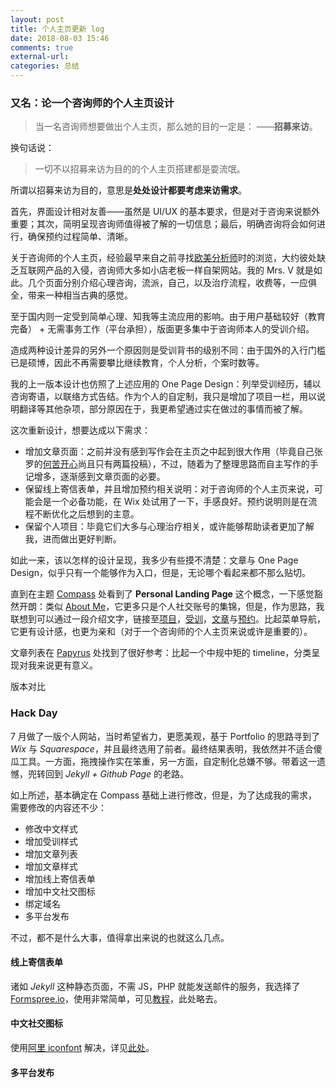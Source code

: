 ```yaml
---
layout: post
title: 个人主页更新 log
date: 2018-08-03 15:46
comments: true
external-url:
categories: 总结
---
```


### 又名：论一个咨询师的个人主页设计

> 当一名咨询师想要做出个人主页，那么她的目的一定是：
> ——**招募来访**。

换句话说：

> 一切不以招募来访为目的的个人主页搭建都是耍流氓。

所谓以招募来访为目的，意思是**处处设计都要考虑来访需求**。

首先，界面设计相对友善——虽然是 UI/UX 的基本要求，但是对于咨询来说额外重要；其次，简明呈现咨询师值得被了解的一切信息；最后，明确咨询将会如何进行，确保预约过程简单、清晰。

关于咨询师的个人主页，经验最早来自之前寻找[欧美分析师](/posts/)时的浏览，大约彼处缺乏互联网产品的入侵，咨询师大多如小店老板一样自架网站。我的 Mrs. V 就是如此。几个页面分别介绍心理咨询，流派，自己，以及治疗流程，收费等，一应俱全，带来一种相当古典的感觉。

至于国内则一定受到简单心理、知我等主流应用的影响。由于用户基础较好（教育完备） + 无需事务工作（平台承担），版面更多集中于咨询师本人的受训介绍。

造成两种设计差异的另外一个原因则是受训背书的级别不同：由于国外的入行门槛已是硕博，因此不再需要攀比继续教育，个人分析，个案时数等。

我的上一版本设计也仿照了上述应用的 One Page Design：列举受训经历，辅以咨询寄语，以联络方式告结。作为个人的自定制，我只是增加了项目一栏，用以说明翻译等其他杂项，部分原因在于，我更希望通过实在做过的事情而被了解。

这次重新设计，想要达成以下需求：

* 增加文章页面：之前并没有感到写作会在主页之中起到很大作用（毕竟自己张罗的[何苦开心](/)尚且只有两篇投稿），不过，随着为了整理思路而自主写作的手记增多，逐渐感到文章页面的必要。
* 保留线上寄信表单，并且增加预约相关说明：对于咨询师的个人主页来说，可能会是一个必备功能，在 Wix 处试用了一下，手感良好。预约说明则是在流程不断优化之后想到的主意。
* 保留个人项目：毕竟它们大多与心理治疗相关，或许能够帮助读者更加了解我，进而做出更好判断。

如此一来，该以怎样的设计呈现，我多少有些摸不清楚：文章与 One Page Design，似乎只有一个能够作为入口，但是，无论哪个看起来都不那么贴切。

直到在主题 [Compass]() 处看到了 **Personal Landing Page** 这个概念，一下感觉豁然开朗：类似 [About Me]()，它更多只是个人社交账号的集锦，但是，作为思路，我联想到可以通过一段介绍文字，链接至[项目]()，[受训]()，[文章]()与[预约]()。比起菜单导航，它更有设计感，也更为亲和（对于一个咨询师的个人主页来说或许是重要的）。

文章列表在 [Papyrus]() 处找到了很好参考：比起一个中规中矩的 timeline，分类呈现对我来说更有意义。

版本对比

### Hack Day

7 月做了一版个人网站，当时希望省力，更愿美观，基于 Portfolio 的思路寻到了 *Wix* 与 *Squarespace*，并且最终选用了前者。最终结果表明，我依然并不适合傻瓜工具。一方面，拖拽操作实在笨重，另一方面，自定制化总嫌不够。带着这一遗憾，兜转回到 *Jekyll + Github Page* 的老路。

如上所述，基本确定在 Compass 基础上进行修改，但是，为了达成我的需求，需要修改的内容还不少：

* 修改中文样式
* 增加受训样式
* 增加文章列表
* 增加文章样式
* 增加线上寄信表单
* 增加中文社交图标
* 绑定域名
* 多平台发布

不过，都不是什么大事，值得拿出来说的也就这么几点。

#### 线上寄信表单

诸如 *Jekyll* 这种静态页面，不需 JS，PHP 就能发送邮件的服务，我选择了 [Formspree.io]()，使用非常简单，可见[教程]()，此处略去。

#### 中文社交图标

使用[阿里 iconfont]() 解决，详见[此处]()。

#### 多平台发布
